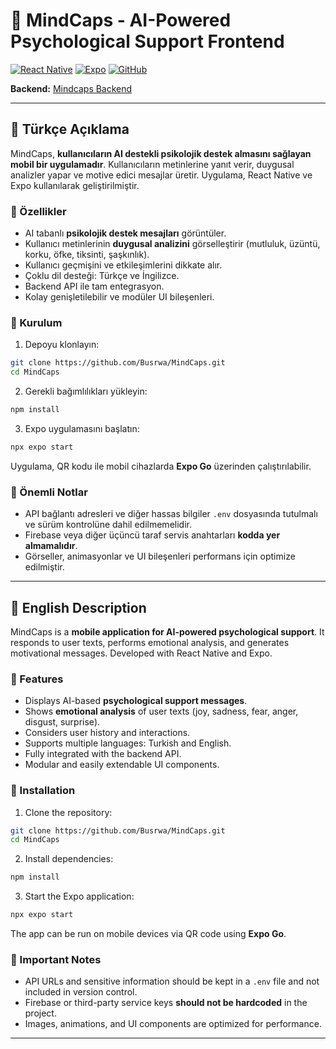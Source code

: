 # 🌿 MindCaps - AI-Powered Psychological Support Frontend

[![React Native](https://img.shields.io/badge/React%20Native-0.72-blue?logo=react&logoColor=white)](https://reactnative.dev/)
[![Expo](https://img.shields.io/badge/Expo-49.0.0-lightgrey?logo=expo&logoColor=black)](https://expo.dev/)
[![GitHub](https://img.shields.io/badge/GitHub-Repository-black?logo=github)](https://github.com/Busrwa/MindCaps)

**Backend:** [Mindcaps Backend](https://github.com/Busrwa/Mindcaps_Backend)

---

## 📌 Türkçe Açıklama

MindCaps, **kullanıcıların AI destekli psikolojik destek almasını sağlayan mobil bir uygulamadır**. Kullanıcıların metinlerine yanıt verir, duygusal analizler yapar ve motive edici mesajlar üretir. Uygulama, React Native ve Expo kullanılarak geliştirilmiştir.

### 🔹 Özellikler

* AI tabanlı **psikolojik destek mesajları** görüntüler.
* Kullanıcı metinlerinin **duygusal analizini** görselleştirir (mutluluk, üzüntü, korku, öfke, tiksinti, şaşkınlık).
* Kullanıcı geçmişini ve etkileşimlerini dikkate alır.
* Çoklu dil desteği: Türkçe ve İngilizce.
* Backend API ile tam entegrasyon.
* Kolay genişletilebilir ve modüler UI bileşenleri.

### 🔹 Kurulum

1. Depoyu klonlayın:

```bash
git clone https://github.com/Busrwa/MindCaps.git
cd MindCaps
```

2. Gerekli bağımlılıkları yükleyin:

```bash
npm install
```

3. Expo uygulamasını başlatın:

```bash
npx expo start
```

Uygulama, QR kodu ile mobil cihazlarda **Expo Go** üzerinden çalıştırılabilir.

### 🔹 Önemli Notlar

* API bağlantı adresleri ve diğer hassas bilgiler `.env` dosyasında tutulmalı ve sürüm kontrolüne dahil edilmemelidir.
* Firebase veya diğer üçüncü taraf servis anahtarları **kodda yer almamalıdır**.
* Görseller, animasyonlar ve UI bileşenleri performans için optimize edilmiştir.

---

## 📌 English Description

MindCaps is a **mobile application for AI-powered psychological support**. It responds to user texts, performs emotional analysis, and generates motivational messages. Developed with React Native and Expo.

### 🔹 Features

* Displays AI-based **psychological support messages**.
* Shows **emotional analysis** of user texts (joy, sadness, fear, anger, disgust, surprise).
* Considers user history and interactions.
* Supports multiple languages: Turkish and English.
* Fully integrated with the backend API.
* Modular and easily extendable UI components.

### 🔹 Installation

1. Clone the repository:

```bash
git clone https://github.com/Busrwa/MindCaps.git
cd MindCaps
```

2. Install dependencies:

```bash
npm install
```

3. Start the Expo application:

```bash
npx expo start
```

The app can be run on mobile devices via QR code using **Expo Go**.

### 🔹 Important Notes

* API URLs and sensitive information should be kept in a `.env` file and not included in version control.
* Firebase or third-party service keys **should not be hardcoded** in the project.
* Images, animations, and UI components are optimized for performance.

---


